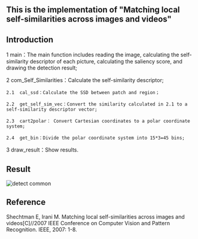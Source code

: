 ## This is the implementation of "Matching local self-similarities across images and videos"
## Introduction
1  main：The main function includes reading the image, calculating the self-similarity descriptor of each picture, calculating the saliency score, and drawing the detection result; 

2  com_Self_Similarities：Calculate the self-similarity descriptor;

    2.1  cal_ssd：Calculate the SSD between patch and region；
    
    2.2  get_self_sim_vec：Convert the similarity calculated in 2.1 to a self-similarity descriptor vector;
    
    2.3  cart2polar： Convert Cartesian coordinates to a polar coordinate system; 
    
    2.4  get_bin：Divide the polar coordinate system into 15*3=45 bins;
    
3  draw_result：Show results.

## Result
![detect common](https://github.com/qibao77/Detect-the-common-of-images/blob/master/result/detect%20common.png)

## Reference
Shechtman E, Irani M. Matching local self-similarities across images and videos[C]//2007 IEEE Conference on Computer Vision and Pattern Recognition. IEEE, 2007: 1-8.
